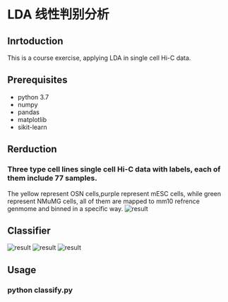 # LDA 线性判别分析

## Inrtoduction
This is a course exercise, applying LDA in single cell Hi-C data.

## Prerequisites
- python 3.7
- numpy
- pandas
- matplotlib
- sikit-learn

## Rerduction
### Three type cell lines single cell Hi-C data with labels, each of them include 77 samples.
The yellow represent OSN cells,purple represent mESC cells, while green represent NMuMG cells, all of them are mapped to mm10 refrence genmome and binned in a specific way.
![result](https://github.com/401244520/ML-Course/blob/master/reduction.png?raw=true)

## Classifier
![result](https://github.com/401244520/ML-Course/blob/master/202020.png?raw=true)
![result](https://github.com/401244520/ML-Course/blob/master/777777.png?raw=true)
![result](https://github.com/401244520/ML-Course/blob/master/2007799.png?raw=true)

## Usage
### python classify.py 


